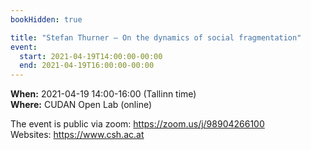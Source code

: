 ```yaml
---
bookHidden: true

title: "Stefan Thurner – On the dynamics of social fragmentation"
event:
  start: 2021-04-19T14:00:00-00:00
  end: 2021-04-19T16:00:00-00:00
---
```


**When:** 2021-04-19 14:00-16:00 (Tallinn time)  
**Where:** CUDAN Open Lab (online)  

The event is public via zoom: https://zoom.us/j/98904266100  
Websites: https://www.csh.ac.at  
